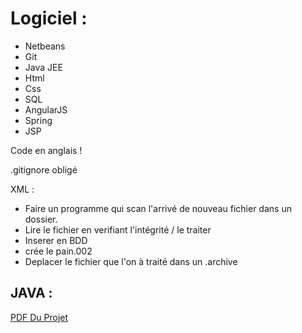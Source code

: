 Logiciel :
============================
  - Netbeans
  - Git
  - Java JEE
  - Html
  - Css
  - SQL
  - AngularJS
  - Spring
  - JSP

Code en anglais !

.gitignore obligé

XML :
  - Faire un programme qui scan l'arrivé de nouveau fichier dans un dossier.
  - Lire le fichier en verifiant l'intégrité / le traiter
  - Inserer en BDD
  - crée le pain.002
  - Deplacer le fichier que l'on à traité dans un .archive

JAVA :
  -
  
  
[PDF Du Projet](https://ead-sciences.univ-st-etienne.fr/courses/PWAM1/document/static/projet_09.pdf)

